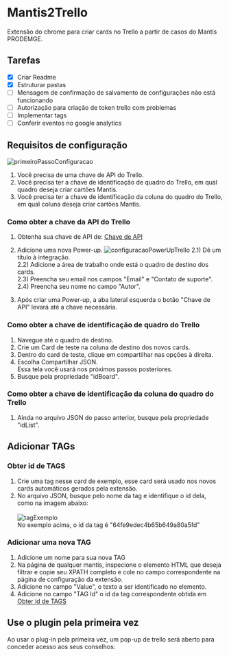 # Mantis2Trello
Extensão do chrome para criar cards no Trello a partir de casos do Mantis PRODEMGE.

## Tarefas 

- [x] Criar Readme
- [x] Estruturar pastas
- [ ] Mensagem de confirmação de salvamento de configurações não está funcionando
- [ ] Autorização para criação de token trello com problemas
- [ ] Implementar tags
- [ ] Conferir eventos no google analytics

## Requisitos de configuração
![primeiroPassoConfiguracao](https://github.com/PedroWC/Mantis2Trello/assets/63911644/ed131ea6-dd05-40ab-932b-96d07aaae417)

1. Você precisa de uma chave de API do Trello.
2. Você precisa ter a chave de identificação de quadro do Trello, em qual quadro deseja criar cartões Mantis.
3. Você precisa ter a chave de identificação da coluna do quadro do Trello, em qual coluna deseja criar cartões Mantis.

### Como obter a chave da API do Trello

1) Obtenha sua chave de API de: [Chave de API](https://trello.com/power-ups/admin)
2) Adicione uma nova Power-up.
   ![configuracaoPowerUpTrello](https://github.com/PedroWC/Mantis2Trello/assets/63911644/c3166b45-ddf4-424b-9a0e-a7e547ad6eda)
   2.1) Dê um título à integração.<br>
   2.2) Adicione a área de trabalho onde está o quadro de destino dos cards.<br>
   2.3) Preencha seu email nos campos "Email" e "Contato de suporte".<br>
   2.4) Preencha seu nome no campo "Autor".
   
3) Após criar uma Power-up, a aba lateral esquerda o botão "Chave de API" levará até a chave necessária.

### Como obter a chave de identificação de quadro do Trello

1) Navegue até o quadro de destino.
2) Crie um Card de teste na coluna de destino dos novos cards.
3) Dentro do card de teste, clique em compartilhar nas opções à direita.
4) Escolha Compartilhar JSON.<br>
    Essa tela você usará nos próximos passos posteriores.
6) Busque pela propriedade "idBoard".

### Como obter a chave de identificação da coluna do quadro do Trello

1) Ainda no arquivo JSON do passo anterior, busque pela propriedade "idList".


## Adicionar TAGs

### Obter id de TAGS

1) Crie uma tag nesse card de exemplo, esse card será usado nos novos cards automáticos gerados pela extensão.
2) No arquivo JSON, busque pelo nome da tag e identifique o id dela, como na imagem abaixo:
   <br><br>
   ![tagExemplo](https://github.com/PedroWC/Mantis2Trello/assets/63911644/078108bc-13dd-4673-a449-c149d3328b53)
   <br>
   No exemplo acima, o id da tag é "64fe9edec4b65b649a80a5fd"


### Adicionar uma nova TAG

1) Adicione um nome para sua nova TAG
2) Na página de qualquer mantis, inspecione o elemento HTML que deseja filtrar e copie seu XPATH completo e cole no campo correspondente na página de configuração da extensão.
3) Adicione no campo "Value", o texto a ser identificado no elemento.
4) Adicione no campo "TAG Id" o id da tag correspondente obtida em [Obter id de TAGS](#obter-id-de-tags)


## Use o plugin pela primeira vez

Ao usar o plug-in pela primeira vez, um pop-up de trello será aberto para conceder acesso aos seus conselhos:

